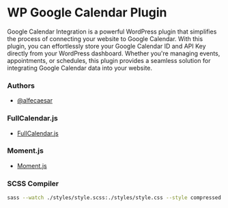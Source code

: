# WP Google Calendar Plugin

Google Calendar Integration is a powerful WordPress plugin that simplifies the process of connecting your website to Google Calendar. With this plugin, you can effortlessly store your Google Calendar ID and API Key directly from your WordPress dashboard. Whether you're managing events, appointments, or schedules, this plugin provides a seamless solution for integrating Google Calendar data into your website.

### Authors

- [@alfecaesar](https://www.github.com/alfecaesar)

### FullCalendar.js
- [FullCalendar.js](https://fullcalendar.io/)

### Moment.js
- [Moment.js](https://momentjs.com/)

### SCSS Compiler

```bash
sass --watch ./styles/style.scss:./styles/style.css --style compressed
```